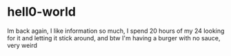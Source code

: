 hell0-world
===========

Im back again, I like information so much, I spend 20 hours of my 24 looking for it and letting it stick around, and btw I'm having a burger with no sauce, very weird 



